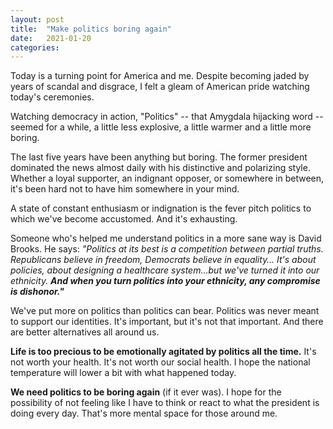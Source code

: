 ```yaml
---
layout: post
title:  "Make politics boring again"
date:   2021-01-20
categories: 
---
```

Today is a turning point for America and me. Despite becoming jaded by years of scandal and disgrace, I felt a gleam of American pride watching today's ceremonies. 

Watching democracy in action, "Politics" -- that Amygdala hijacking word -- seemed for a while, a little less explosive, a little warmer and a little more boring. 

The last five years have been anything but boring. The former president dominated the news almost daily with his distinctive and polarizing style. Whether a loyal supporter, an indignant opposer, or somewhere in between, it's been hard not to have him somewhere in your mind. 

A state of constant enthusiasm or indignation is the fever pitch politics to which we've become accustomed. And it's exhausting.

Someone who's helped me understand politics in a more sane way is David Brooks. He says:
_"Politics at its best is a competition between partial truths. Republicans believe in freedom, Democrats believe in equality… It's about policies, about designing a healthcare system...but we've turned it into our ethnicity. **And when you turn politics into your ethnicity, any compromise is dishonor."**_

We've put more on politics than politics can bear.  Politics was never meant to support our identities. It's important, but it's not that important. And there are better alternatives all around us.

**Life is too precious to be emotionally agitated by politics all the time.** It's not worth your health. It's not worth our social health. I hope the national temperature will lower a bit with what happened today.

**We need politics to be boring again** (if it ever was). I hope for the possibility of not feeling like I have to think or react to what the president is doing every day. 
That's more mental space for those around me.

